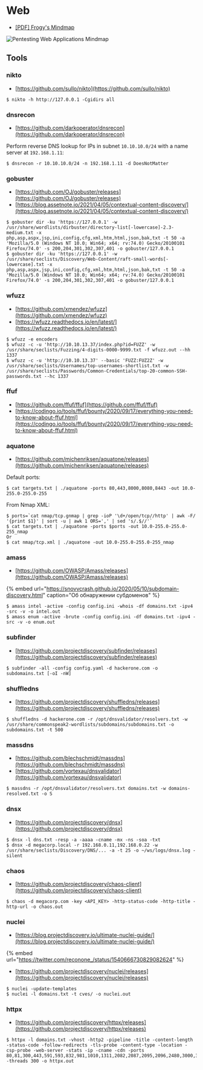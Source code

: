 # Web

- [[PDF] Frogy's Mindmap](https://github.com/iamthefrogy/Web-Application-Pentest-Checklist/raw/main/Frogy%27s%20Mindmap.pdf)

![Pentesting Web Applications Mindmap](https://miro.medium.com/max/2400/1*8lN7TaTnlZSPEikpHFQnuA.png)




## Tools



### nikto

* [https://github.com/sullo/nikto](https://github.com/sullo/nikto)

```
$ nikto -h http://127.0.0.1 -Cgidirs all
```



### dnsrecon

* [https://github.com/darkoperator/dnsrecon](https://github.com/darkoperator/dnsrecon)

Perform reverse DNS lookup for IPs in subnet `10.10.10.0/24` with a name server at `192.168.1.11`:

```
$ dnsrecon -r 10.10.10.0/24 -n 192.168.1.11 -d DoesNotMatter
```



### gobuster

* [https://github.com/OJ/gobuster/releases](https://github.com/OJ/gobuster/releases)
* [https://blog.assetnote.io/2021/04/05/contextual-content-discovery/](https://blog.assetnote.io/2021/04/05/contextual-content-discovery/)

```
$ gobuster dir -ku 'https://127.0.0.1' -w /usr/share/wordlists/dirbuster/directory-list[-lowercase]-2.3-medium.txt -x php,asp,aspx,jsp,ini,config,cfg,xml,htm,html,json,bak,txt -t 50 -a 'Mozilla/5.0 (Windows NT 10.0; Win64; x64; rv:74.0) Gecko/20100101 Firefox/74.0' -s 200,204,301,302,307,401 -o gobuster/127.0.0.1
$ gobuster dir -ku 'https://127.0.0.1' -w /usr/share/seclists/Discovery/Web-Content/raft-small-words[-lowercase].txt -x php,asp,aspx,jsp,ini,config,cfg,xml,htm,html,json,bak,txt -t 50 -a 'Mozilla/5.0 (Windows NT 10.0; Win64; x64; rv:74.0) Gecko/20100101 Firefox/74.0' -s 200,204,301,302,307,401 -o gobuster/127.0.0.1
```



### wfuzz

* [https://github.com/xmendez/wfuzz](https://github.com/xmendez/wfuzz)
* [https://wfuzz.readthedocs.io/en/latest/](https://wfuzz.readthedocs.io/en/latest/)

```
$ wfuzz -e encoders
$ wfuzz -c -u 'http://10.10.13.37/index.php?id=FUZZ' -w /usr/share/seclists/Fuzzing/4-digits-0000-9999.txt -f wfuzz.out --hh 1337
$ wfuzz -c -u 'http://10.10.13.37' --basic 'FUZZ:FUZ2Z' -w /usr/share/seclists/Usernames/top-usernames-shortlist.txt -w /usr/share/seclists/Passwords/Common-Credentials/top-20-common-SSH-passwords.txt --hc 1337
```



### ffuf

* [https://github.com/ffuf/ffuf](https://github.com/ffuf/ffuf)
* [https://codingo.io/tools/ffuf/bounty/2020/09/17/everything-you-need-to-know-about-ffuf.html](https://codingo.io/tools/ffuf/bounty/2020/09/17/everything-you-need-to-know-about-ffuf.html)



### aquatone

* [https://github.com/michenriksen/aquatone/releases](https://github.com/michenriksen/aquatone/releases)

Default ports:

```
$ cat targets.txt | ./aquatone -ports 80,443,8000,8080,8443 -out 10.0-255.0-255.0-255
```

From Nmap XML:

```
$ ports=`cat nmap/tcp.gnmap | grep -ioP '\d+/open/tcp//http' | awk -F/ '{print $1}' | sort -u | awk 1 ORS=',' | sed 's/.$//'`
$ cat targets.txt | ./aquatone -ports $ports -out 10.0-255.0-255.0-255_nmap
Or
$ cat nmap/tcp.xml | ./aquatone -out 10.0-255.0-255.0-255_nmap
```



### amass

* [https://github.com/OWASP/Amass/releases](https://github.com/OWASP/Amass/releases)

{% embed url="https://snovvcrash.github.io/2020/05/10/subdomain-discovery.html" caption="Об обнаружении субдоменов" %}

```
$ amass intel -active -config config.ini -whois -df domains.txt -ipv4 -src -v -o intel.out
$ amass enum -active -brute -config config.ini -df domains.txt -ipv4 -src -v -o enum.out
```



### subfinder

* [https://github.com/projectdiscovery/subfinder/releases](https://github.com/projectdiscovery/subfinder/releases)

```
$ subfinder -all -config config.yaml -d hackerone.com -o subdomains.txt [-oI -nW]
```



### shuffledns

* [https://github.com/projectdiscovery/shuffledns/releases](https://github.com/projectdiscovery/shuffledns/releases)

```
$ shuffledns -d hackerone.com -r /opt/dnsvalidator/resolvers.txt -w /usr/share/commonspeak2-wordlists/subdomains/subdomains.txt -o subdomains.txt -t 500
```



### massdns

* [https://github.com/blechschmidt/massdns](https://github.com/blechschmidt/massdns)
* [https://github.com/vortexau/dnsvalidator](https://github.com/vortexau/dnsvalidator)

```
$ massdns -r /opt/dnsvalidator/resolvers.txt domains.txt -w domains-resolved.txt -o S
```



### dnsx

- [https://github.com/projectdiscovery/dnsx](https://github.com/projectdiscovery/dnsx)

```
$ dnsx -l dns.txt -resp -a -aaaa -cname -mx -ns -soa -txt
$ dnsx -d megacorp.local -r 192.168.0.11,192.168.0.22 -w /usr/share/seclists/Discovery/DNS/... -a -t 25 -o ~/ws/logs/dnsx.log -silent
```



### chaos

* [https://github.com/projectdiscovery/chaos-client](https://github.com/projectdiscovery/chaos-client)

```
$ chaos -d megacorp.com -key <API_KEY> -http-status-code -http-title -http-url -o chaos.out
```



### nuclei

- [https://blog.projectdiscovery.io/ultimate-nuclei-guide/](https://blog.projectdiscovery.io/ultimate-nuclei-guide/)

{% embed url="https://twitter.com/reconone_/status/1540666730829082624" %}

* [https://github.com/projectdiscovery/nuclei/releases](https://github.com/projectdiscovery/nuclei/releases)

```
$ nuclei -update-templates
$ nuclei -l domains.txt -t cves/ -o nuclei.out
```



### httpx

* [https://github.com/projectdiscovery/httpx/releases](https://github.com/projectdiscovery/httpx/releases)

```
$ httpx -l domains.txt -vhost -http2 -pipeline -title -content-length -status-code -follow-redirects -tls-probe -content-type -location -csp-probe -web-server -stats -ip -cname -cdn -ports 80,81,300,443,591,593,832,981,1010,1311,2082,2087,2095,2096,2480,3000,3128,3333,4243,4567,4711,4712,4993,5000,5104,5108,5800,6543,7000,7396,7474,8000,8001,8008,8014,8042,8069,8080,8081,8088,8090,8091,8118,8123,8172,8222,8243,8280,8281,8333,8443,8500,8834,8880,8888,8983,9000,9043,9060,9080,9090,9091,9200,9443,9800,9981,12443,16080,18091,18092,20720,28017 -threads 300 -o httpx.out
```
